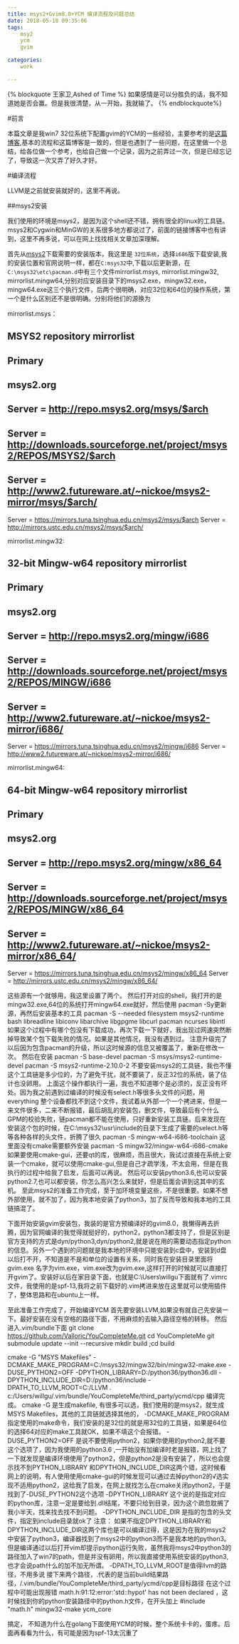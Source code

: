 ```yaml
---
title: msys2+Gvim8.0+YCM 编译流程及问题总结
date: 2018-05-18 09:35:06
tags:
    msy2
    ycm
    gvim

categories:
    work

---
```


{% blockquote 王家卫,Ashed of Time %}
如果感情是可以分胜负的话，我不知道她是否会赢。但是我很清楚，从一开始，我就输了。
{% endblockquote%}

#前言

本篇文章是我win7 32位系统下配置gvim的YCM的一些经验，主要参考的是[这篇博客]( https://www.cnblogs.com/tracyone/p/4735411.html),基本的流程和这篇博客是一致的，但是也遇到了一些问题，在这里做一个总结，给各位做一个参考，也给自己做一个记录，因为之前弄过一次，但是已经忘记了，导致这一次又弄了好久才好。

#编译流程

LLVM是之前就安装就好的，这里不再说。

##msys2安装

我们使用的环境是msys2，是因为这个shell还不错，拥有很全的linux的工具链。msys2和Cygwin和MinGW的关系很多地方都说过了，前面的链接博客中也有讲到，这里不再多说，可以在网上找找相关文章加深理解。

首先从[msys2](http://www.msys2.org/)下载需要的安装版本，我这里是 `32位系统`，选择`i686`版下载安装,我的安装位置和官网说明一样，都在`C:msys32`中,下载以后更新源，在`C:\msys32\etc\pacman.d`中有三个文件mirrorlist.msys, mirrorlist.mingw32, mirrorlist.mingw64,分别对应安装目录下的msys2.exe，mingw32.exe，mingw64.exe这三个执行文件，后两个很明确，对应32位和64位的操作系统，第一个是什么区别还不是很明确。分别将他们的源换为

mirrorlist.msys：
##
## MSYS2 repository mirrorlist
##

## Primary
## msys2.org
## Server = http://repo.msys2.org/msys/$arch
## Server = http://downloads.sourceforge.net/project/msys2/REPOS/MSYS2/$arch
## Server = http://www2.futureware.at/~nickoe/msys2-mirror/msys/$arch/

Server = https://mirrors.tuna.tsinghua.edu.cn/msys2/msys/$arch
Server = http://mirrors.ustc.edu.cn/msys2/msys/$arch/

mirrorlist.mingw32:
##
## 32-bit Mingw-w64 repository mirrorlist
##

## Primary
## msys2.org
## Server = http://repo.msys2.org/mingw/i686
## Server = http://downloads.sourceforge.net/project/msys2/REPOS/MINGW/i686
## Server = http://www2.futureware.at/~nickoe/msys2-mirror/i686/

Server = https://mirrors.tuna.tsinghua.edu.cn/msys2/mingw/i686
Server = http://www2.futureware.at/~nickoe/msys2-mirror/i686/

mirrorlist.mingw64:
##
## 64-bit Mingw-w64 repository mirrorlist
##

## Primary
## msys2.org
## Server = http://repo.msys2.org/mingw/x86_64
## Server = http://downloads.sourceforge.net/project/msys2/REPOS/MINGW/x86_64
## Server = http://www2.futureware.at/~nickoe/msys2-mirror/x86_64/

Server = https://mirrors.tuna.tsinghua.edu.cn/msys2/mingw/x86_64
Server = http://mirrors.ustc.edu.cn/msys2/mingw/x86_64/

这些源有一个就够用，我这里设置了两个。
然后打开对应的shell，我打开的是mingw32.exe,64位的系统打开mingw64.exe就好，然后使用
pacman -Sy更新源，再然后安装基本的工具
pacman -S --needed filesystem msys2-runtime bash libreadline libiconv libarchive libgpgme libcurl pacman ncurses libintl
如果这个过程中有哪个包没有下载成功，再次下载一下就好，我出现过网速突然断掉导致某个包下载失败的情况。如果是其他情况，我没有遇到过。
注意升级完了以后因为包含pacman的升级，所以这时候源的信息又被覆盖了，重新在修改一次。
然后在安装
pacman -S base-devel
pacman -S msys/msys2-runtime-devel
pacman -S msys2-runtime-2.10.0-2
不要安装msys2的工具链，我也不懂这个工具链是多少位的，为了避免干扰，就不要装了，反正32位的系统，装了估计也没卵用。
上面这个操作都执行一遍，我也不知道哪个是必须的，反正没有坏处。因为我之前遇到过编译的时候没有select.h等很多头文件的问题，用everything 整个设备都找不到这个文件，我试着从外部一个一个拷进来，但是一来文件很多，二来不断报错，最后胡乱的安装包，删文件，导致最后有个什么GPM的校验失败，链pacman都不能在使用，只好重新安装工具链。后来发现在安装这个包的时候，在C:\msys32\usr\include的目录下生成了需要的select.h等等各种各样的头文件，折腾了很久
pacman -S mingw-w64-i686-toolchain
这里面没有cmake需要额外安装
pacman -S mingw32/mingw-w64-i686-cmake
如果要使用cmake-gui，还要qt的库，很麻烦，而且很大，我试过直接在系统上安装一个cmake，就可以使用cmake-gui,但是自己才疏学浅，不太会用，但是在我执行的过程中给我了启发，后面可以再说。
然后可以安装python3.6,也可以安装python2.7,也可以都安装，你怎么高兴怎么来就好，但是后面会讲到这其中的玄机。
至此msys2的准备工作完成，至于加环境变量这些，不是很重要。如果不想外部使用，就不加了，因为我本地安装了python3，加了反而导致和我本地的工具链搞混了。

下面开始安装gvim安装包，我装的是官方预编译好的gvim8.0，我懒得再去折腾，因为官网编译的我觉得就挺好的，python2，python3都支持了，但是区别是官方支持的方式是dyn/python3,dyn/python2,就是说在用的需要动态指定python的信息。另外一个遇到的问题就是我本地的环境中只能安装到c盘中，安装到d盘以后打不开，不知道是不是和单位的设置有关系，同时我在安装目录里面将gvim.exe 名字为vim.exe，vim.exe改为gvim.exe,这样打开的时候就可以直接打开gvim了。安装好以后在家目录下面，也就是C:\Users\willgu下面就有了.vimrc文件，我使用的是spf-13,我将之前下载好的.vim拷进来放在这里就可以使用插件了，整体思路和在ubuntu上一样。

至此准备工作完成了，开始编译YCM
首先要安装LLVM,如果没有就自己先安装一下。最好安装在没有空格的路径下面，不用麻烦的去输入路径空格的转移。
然后进入.vim/bundle下面
git clone https://github.com/Valloric/YouCompleteMe.git 
cd YouCompleteMe 
git submodule update --init --recursive
mkdir build ;cd build

cmake -G "MSYS Makefiles" -DCMAKE_MAKE_PROGRAM=C:/msys32/mingw32/bin/mingw32-make.exe  -DUSE_PYTHON2=OFF -DPYTHON_LIBRARY=D:/python36/python36.dll -DPYTHON_INCLUDE_DIR=D:/python36/include -DPATH_TO_LLVM_ROOT=C:/LLVM . c:/Users/willgu/.vim/bundle/YouCompleteMe/third_party/ycmd/cpp
编译完成。
cmake -G 是生成makefile, 有很多可以选，我们使用的是msys2，就生成MSYS Makefiles，其他的工具链就选择其他的，
-DCMAKE_MAKE_PROGRAM 指定使用的make命令，我们安装的是32位的就是用32位的工具链，如果是64位的选择64对应的make工具就OK，如果不填这个会报错。
 -DUSE_PYTHON2=OFF 是说不要使用python2，如果你使用的python2,就不要这个选项了，因为我使用的python3.6
 ,一开始没有加编译时老是报错，网上找了一下就发现是编译环境使用了python2，但是python2是没有安装了，所以也会提示找不到PYTHON_LIBRARY 和DPYTHON_INCLUDE_DIR这两个错，这时候看网上的说明，有人使用使用cmake-gui的时候发现可以通过去掉python2的√选实现不适用python2，这给我了启发，在网上就找怎么在cmake关闭python2，于是找到了-DUSE_PYTHON2这个选项
-DPYTHON_LIBRARY 这个说的是指定对应的python库，注意一定是要给到.dll结尾，不要只给到目录，因为这个疏忽耽搁了我小半天，找来找去找不到问题。
 -DPYTHON_INCLUDE_DIR 是指的包含的头文件，指定到include目录就ok了
注意：
如果不指定DPYTHON_LIBRARY和DPYTHON_INCLUDE_DIR这两个库也是可以编译过得，这是因为在我的msys2中安装了python3，编译器找到了msys2中的python3而不是我本地的python3。但是编译通过以后打开vim却提示python运行失败，虽然我将msys2中python3的路径加入了win7的path，但是并没有卵用，所以我直接使用系统安装的python3,也才会说path什么的加不加无所谓。
-DPATH_TO_LLVM_ROOT是值得llvm的路径，不用多说
接下来两个路径，.代表的是当前build结果路径，/.vim/bundle/YouCompleteMe/third_party/ycmd/cpp是目标路径
在这个过程中可能出现报错
math.h:91:12:error:'std::hypot' has not been declared
，这时候找到你的python安装路径中的python.h文件，在开头加上
#include "math.h"
mingw32-make ycm_core

搞定，
不知道为什么在golang下面使用YCM的时候，整个系统卡卡的，蛋疼。后面再看看为什么，有可能是因为spf-13太沉重了
